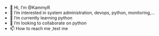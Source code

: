 - 👋 Hi, I’m @KammyR
- 👀 I’m interested in system administration, devops, python, monitoring,...
- 🌱 I’m currently learning python
- 💞️ I’m looking to collaborate on python
- 📫 How to reach me ,text me

<!---
KammyR/KammyR is a ✨ special ✨ repository because its `README.md` (this file) appears on your GitHub profile.
You can click the Preview link to take a look at your changes.
--->
